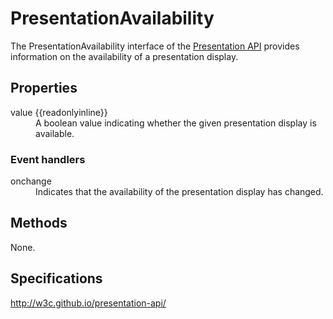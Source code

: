# PresentationAvailability

The PresentationAvailability interface of the [Presentation API](presentation_api.md) provides information on the availability of a presentation display.

## Properties

<dl>
  <dt>value {{readonlyinline}}</dt>
  <dd>A boolean value indicating whether the given presentation display is available.</dd>
</dl>

### Event handlers

<dl>
  <dt>onchange</dt>
  <dd>Indicates that the availability of the presentation display has changed.</dd>
</dl>

## Methods

None.

## Specifications

<http://w3c.github.io/presentation-api/>
